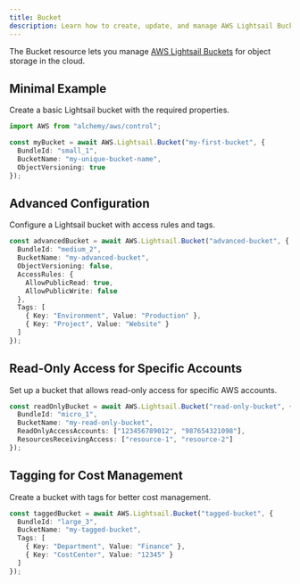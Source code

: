 ```yaml
---
title: Bucket
description: Learn how to create, update, and manage AWS Lightsail Buckets using Alchemy Cloud Control.
---
```


The Bucket resource lets you manage [AWS Lightsail Buckets](https://docs.aws.amazon.com/lightsail/latest/userguide/) for object storage in the cloud.

## Minimal Example

Create a basic Lightsail bucket with the required properties.

```ts
import AWS from "alchemy/aws/control";

const myBucket = await AWS.Lightsail.Bucket("my-first-bucket", {
  BundleId: "small_1",
  BucketName: "my-unique-bucket-name",
  ObjectVersioning: true
});
```

## Advanced Configuration

Configure a Lightsail bucket with access rules and tags.

```ts
const advancedBucket = await AWS.Lightsail.Bucket("advanced-bucket", {
  BundleId: "medium_2",
  BucketName: "my-advanced-bucket",
  ObjectVersioning: false,
  AccessRules: {
    AllowPublicRead: true,
    AllowPublicWrite: false
  },
  Tags: [
    { Key: "Environment", Value: "Production" },
    { Key: "Project", Value: "Website" }
  ]
});
```

## Read-Only Access for Specific Accounts

Set up a bucket that allows read-only access for specific AWS accounts.

```ts
const readOnlyBucket = await AWS.Lightsail.Bucket("read-only-bucket", {
  BundleId: "micro_1",
  BucketName: "my-read-only-bucket",
  ReadOnlyAccessAccounts: ["123456789012", "987654321098"],
  ResourcesReceivingAccess: ["resource-1", "resource-2"]
});
```

## Tagging for Cost Management

Create a bucket with tags for better cost management.

```ts
const taggedBucket = await AWS.Lightsail.Bucket("tagged-bucket", {
  BundleId: "large_3",
  BucketName: "my-tagged-bucket",
  Tags: [
    { Key: "Department", Value: "Finance" },
    { Key: "CostCenter", Value: "12345" }
  ]
});
```